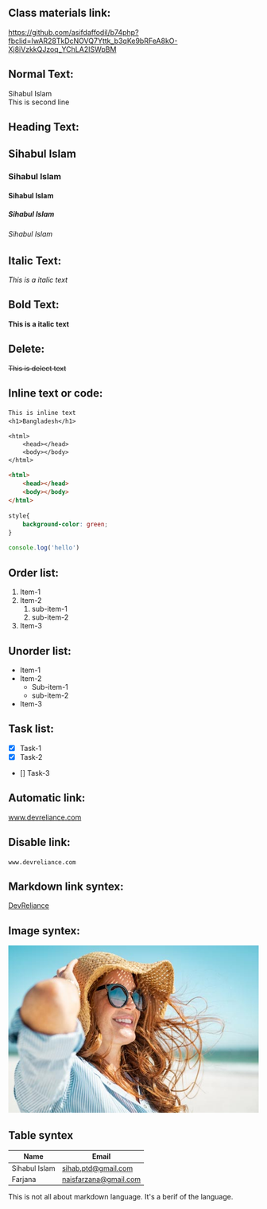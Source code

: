 ## Class materials link:
https://github.com/asifdaffodil/b74php?fbclid=IwAR28TkDcNOVQ7Yttk_b3qKe9bRFeA8kO-Xj8iVzkkQJzoq_YChLA2ISWpBM

## Normal Text:
Sihabul Islam  
This is second line  

## Heading Text:

## Sihabul Islam  
### Sihabul Islam
#### Sihabul Islam
##### Sihabul Islam
###### Sihabul Islam

## Italic Text:
_This is a italic text_

## Bold Text:
__This is a italic text__

## Delete:
~~This is delect text~~

## Inline text or code:
`This is inline text`  
`<h1>Bangladesh</h1>`  

```
<html>
    <head></head>
    <body></body>
</html>

```  
```html
<html>
    <head></head>
    <body></body>
</html>

```  
```css
style{
    background-color: green;
}
```  
```javaScript
console.log('hello')
```  
## Order list:
1. Item-1
2. Item-2
    1. sub-item-1
    2. sub-item-2
3. Item-3  

## Unorder list:

- Item-1
- Item-2
    - Sub-item-1
    - sub-item-2
- Item-3  

## Task list:
- [x] Task-1
- [x] Task-2
- [] Task-3  

## Automatic link:
www.devreliance.com  

## Disable link:
`www.devreliance.com`  

## Markdown link syntex:
[DevReliance](www.devreliance.com)    

## Image syntex:
![Profile](./images/gitimg.jpg)  

## Table syntex
| Name | Email |  
| ----- | -------|  
| Sihabul Islam | sihab.ptd@gmail.com |  
| Farjana | naisfarzana@gmail.com |
This is not all about markdown language. It's a berif of the language.
